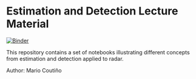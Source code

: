 # Estimation and Detection Lecture Material

[![Binder](https://mybinder.org/badge.svg)](https://mybinder.org/v2/gh/binder-examples/octave/master?filepath=index.ipynb)

This repository contains a set of notebooks illustrating different concepts from estimation and detection applied to radar.

Author: Mario Coutiño
